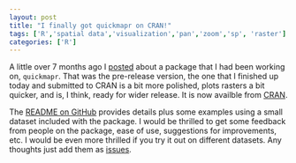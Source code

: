 ```yaml
---
layout: post
title: "I finally got quickmapr on CRAN!"
tags: ['R','spatial data','visualization','pan','zoom','sp', 'raster']
categories: ['R']
---
```


A little over 7 months ago I [posted](http://jwhollister.com/r/2015/03/13/quickmapr-pre-release.html) about a package that I had been working on, `quickmapr`.  That was the pre-release version, the one that I finished up today and submitted to CRAN is a bit more polished, plots rasters a bit quicker, and is, I think, ready for wider release. It is now availble from [CRAN](https://cran.r-project.org/web/packages/quickmapr/index.html).

The [README on GitHub](https://github.com/jhollist/quickmapr/README.md) provides details plus some examples using a small dataset included with the package.  I would be thrilled to get some feedback from people on the package, ease of use, suggestions for improvements, etc.  I would be even more thrilled if you try it out on different datasets.  Any thoughts just add them as [issues](https://github.com/jhollist/quickmapr/issues).  
